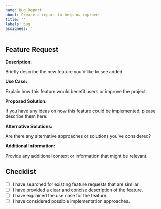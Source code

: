 ```yaml
---
name: Bug Report
about: Create a report to help us improve
title: ''
labels: bug
assignees: ''
---
```


## Feature Request

**Description:**

Briefly describe the new feature you'd like to see added.

**Use Case:**

Explain how this feature would benefit users or improve the project.

**Proposed Solution:**

If you have any ideas on how this feature could be implemented, please describe them here.

**Alternative Solutions:**

Are there any alternative approaches or solutions you've considered?

**Additional Information:**

Provide any additional context or information that might be relevant.

## Checklist

- [ ] I have searched for existing feature requests that are similar.
- [ ] I have provided a clear and concise description of the feature.
- [ ] I have explained the use case for the feature.
- [ ] I have considered possible implementation approaches.
